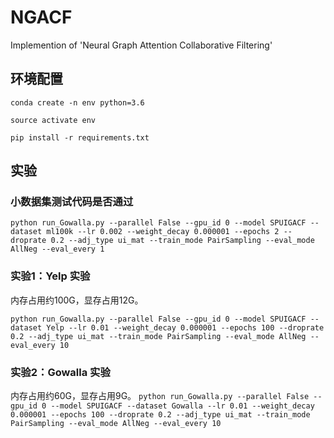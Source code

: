 # NGACF
Implemention of 'Neural Graph Attention Collaborative Filtering'

## 环境配置

```conda create -n env python=3.6```

```source activate env```

```pip install -r requirements.txt```

## 实验
###  小数据集测试代码是否通过

```python run_Gowalla.py --parallel False --gpu_id 0 --model SPUIGACF --dataset ml100k --lr 0.002 --weight_decay 0.000001 --epochs 2 --droprate 0.2 --adj_type ui_mat --train_mode PairSampling --eval_mode AllNeg --eval_every 1```

### 实验1：Yelp 实验

内存占用约100G，显存占用12G。

```python run_Gowalla.py --parallel False --gpu_id 0 --model SPUIGACF --dataset Yelp --lr 0.01 --weight_decay 0.000001 --epochs 100 --droprate 0.2 --adj_type ui_mat --train_mode PairSampling --eval_mode AllNeg --eval_every 10```

### 实验2：Gowalla 实验

内存占用约60G，显存占用9G。
```python run_Gowalla.py --parallel False --gpu_id 0 --model SPUIGACF --dataset Gowalla --lr 0.01 --weight_decay 0.000001 --epochs 100 --droprate 0.2 --adj_type ui_mat --train_mode PairSampling --eval_mode AllNeg --eval_every 10```




